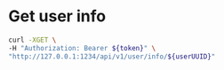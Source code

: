 # Get user info
```sh
curl -XGET \
-H "Authorization: Bearer ${token}" \
"http://127.0.0.1:1234/api/v1/user/info/${userUUID}"
```
